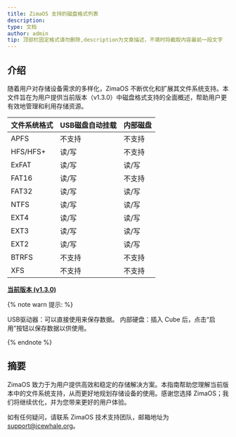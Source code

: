 ```yaml
---
title: ZimaOS 支持的磁盘格式列表
description: 
type: 文档
author: admin
tip: 顶部栏固定格式请勿删除,description为文章描述，不填时将截取内容最前一段文字
---
```

## 介绍
随着用户对存储设备需求的多样化，ZimaOS 不断优化和扩展其文件系统支持。本文件旨在为用户提供当前版本（v1.3.0）中磁盘格式支持的全面概述，帮助用户更有效地管理和利用存储资源。

<div style="text-align: center;">

| 文件系统格式     | USB磁盘自动挂载      | 内部磁盘         |
|---------------------|---------------------|---------------|
| APFS               | 不支持             | 不支持         |
| HFS/HFS+           | 读/写              | 不支持         |
| ExFAT              | 读/写              | 读/写         |
| FAT16              | 读/写              | 不支持         |
| FAT32              | 读/写              | 读/写         |
| NTFS               | 读/写              | 读/写         |
| EXT4               | 读/写              | 读/写         |
| EXT3               | 读/写              | 读/写         |
| EXT2               | 读/写              | 读/写         |
| BTRFS              | 不支持             | 不支持         |
| XFS                | 不支持             | 不支持         |

</div>


**<u>当前版本 (v1.3.0)</u>**

{% note warn 提示: %}

USB驱动器：可以直接使用来保存数据。
内部硬盘：插入 Cube 后，点击“启用”按钮以保存数据以供使用。

{% endnote %}


## 摘要
ZimaOS 致力于为用户提供高效和稳定的存储解决方案。本指南帮助您理解当前版本中的文件系统支持，从而更好地规划存储设备的使用。感谢您选择 ZimaOS；我们将继续优化，并为您带来更好的用户体验。

如有任何疑问，请联系 ZimaOS 技术支持团队，邮箱地址为 support@icewhale.org。